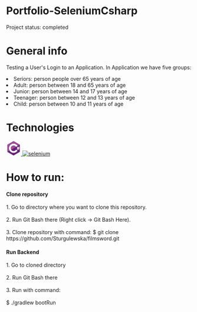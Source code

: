 # Portfolio-SeleniumCsharp

Project status: completed

# General info

Testing a User's Login to an Application.
In Application we have five groups:
<li>Seriors: person people over 65 years of age </li>
<li>Adult: person between 18 and 65 years of age </li>
<li>Junior: person between 14 and 17 years of age </li>
<li>Teenager: person between 12 and 13 years of age </li>
<li>Child: person between 10 and 11 years of age </li>

# Technologies

<p align="left"> <a href="https://www.w3schools.com/cs/" target="_blank"> <img src="https://raw.githubusercontent.com/devicons/devicon/master/icons/csharp/csharp-original.svg" alt="csharp" width="40" height="40"/> </a> <a href="https://www.selenium.dev" target="_blank"> <img src="https://raw.githubusercontent.com/detain/svg-logos/780f25886640cef088af994181646db2f6b1a3f8/svg/selenium-logo.svg" alt="selenium" width="40" height="40"/> </a> </p>

# How to run:
<h4>Clone repository</h4>
1. Go to directory where you want to clone this repository.<br></br>
2. Run Git Bash there (Right click -> Git Bash Here).<br></br>
3. Clone repository with command:
$ git clone https://github.com/Sturgulewska/filmsword.git

<h4>Run Backend</h4>
1. Go to cloned directory<br></br>
2. Run Git Bash there<br></br>
3. Run with command:<br></br>
$ ./gradlew bootRun<br></br>

